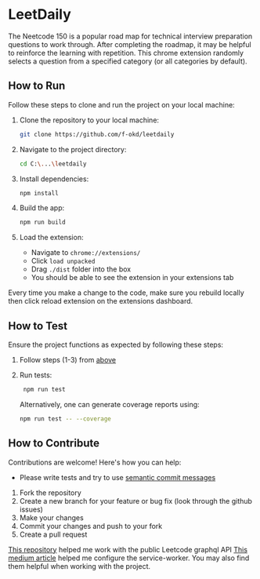 # LeetDaily

The Neetcode 150 is a popular road map for technical interview preparation questions to work through. After completing the roadmap, it may be helpful to reinforce the learning with repetition. This chrome extension randomly selects a question from a specified category (or all categories by default).

## How to Run

Follow these steps to clone and run the project on your local machine:

1. Clone the repository to your local machine:

   ```bash
   git clone https://github.com/f-okd/leetdaily
   ```

2. Navigate to the project directory:

   ```bash
   cd C:\...\leetdaily
   ```

3. Install dependencies:

   ```bash
   npm install
   ```

4. Build the app:
   ```bash
   npm run build
   ```
5. Load the extension:
   - Navigate to `chrome://extensions/`
   - Click `load unpacked`
   - Drag `./dist` folder into the box
   - You should be able to see the extension in your extensions tab

Every time you make a change to the code, make sure you rebuild locally then click reload extension on the extensions dashboard.

## How to Test

Ensure the project functions as expected by following these steps:

1. Follow steps (1-3) from [above](#how-to-run)
2. Run tests:

   ```bash
    npm run test
   ```

   Alternatively, one can generate coverage reports using:

   ```bash
   npm run test -- --coverage
   ```

## How to Contribute

Contributions are welcome! Here's how you can help:

- Please write tests and try to use [semantic commit messages](https://gist.github.com/joshbuchea/6f47e86d2510bce28f8e7f42ae84c716)

1. Fork the repository
2. Create a new branch for your feature or bug fix (look through the github issues)
3. Make your changes
4. Commit your changes and push to your fork
5. Create a pull request

[This repository](https://github.com/akarsh1995/leetcode-graphql-queries) helped me work with the public Leetcode graphql API
[This medium article](https://ajaynjain.medium.com/how-i-built-a-chrome-extension-with-react-and-vite-without-crxjs-plugin-b607194c4f5e) helped me configure the service-worker.
You may also find them helpful when working with the project.
